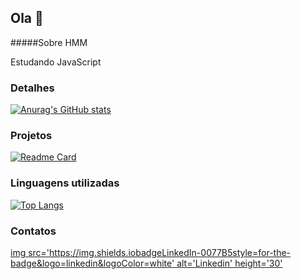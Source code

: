## Ola 👋

#####Sobre HMM

Estudando JavaScript

### Detalhes
[![Anurag's GitHub stats](https://github-readme-stats.vercel.appapiusername=ghjshmm&show_icons=true&theme=dark)](https://github.comanuraghazragithub-readme-stats)

### Projetos

[![Readme Card](https://github-readme-stats.vercel.appapipinusername=ghjshmm&repo=variavel&theme=dark)](https://github.comanuraghazragithub-readme-stats)

### Linguagens utilizadas

[![Top Langs](https://github-readme-stats.vercel.appapitop-langsusername=ghjshmm&layout=compact)](https://github.comanuraghazragithub-readme-stats)


### Contatos

[img src='https://img.shields.iobadgeLinkedIn-0077B5style=for-the-badge&logo=linkedin&logoColor=white' alt='Linkedin' height='30'](https://www.linkedin.com)
<!--
**ghjshmm/ghjshmm** is a ✨ _special_ ✨ repository because its `README.md` (this file) appears on your GitHub profile.

Here are some ideas to get you started:

- 🔭 I’m currently working on ...
- 🌱 I’m currently learning ...
- 👯 I’m looking to collaborate on ...
- 🤔 I’m looking for help with ...
- 💬 Ask me about ...
- 📫 How to reach me: ...
- 😄 Pronouns: ...
- ⚡ Fun fact: ...
-->
